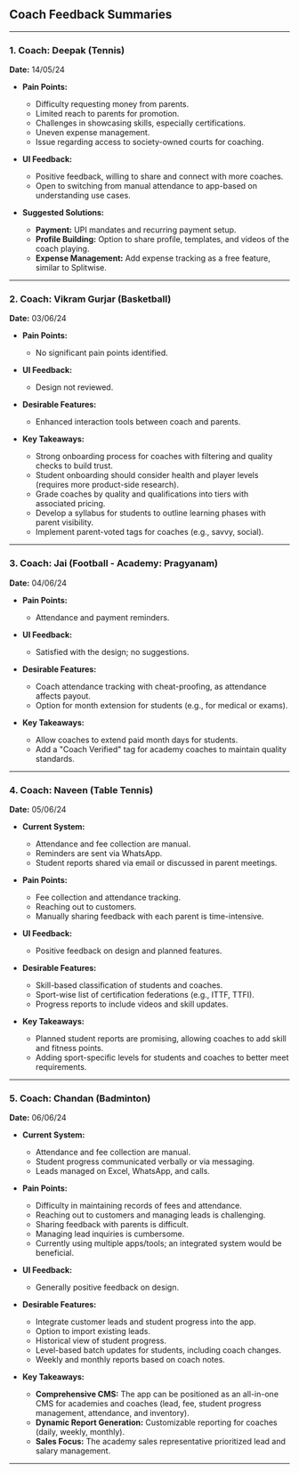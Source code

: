 ## Coach Feedback Summaries

---

### 1. Coach: Deepak (Tennis)
**Date:** 14/05/24  

- **Pain Points:**
    - Difficulty requesting money from parents.
    - Limited reach to parents for promotion.
    - Challenges in showcasing skills, especially certifications.
    - Uneven expense management.
    - Issue regarding access to society-owned courts for coaching.

- **UI Feedback:**
    - Positive feedback, willing to share and connect with more coaches.
    - Open to switching from manual attendance to app-based on understanding use cases.

- **Suggested Solutions:**
    - **Payment:** UPI mandates and recurring payment setup.
    - **Profile Building:** Option to share profile, templates, and videos of the coach playing.
    - **Expense Management:** Add expense tracking as a free feature, similar to Splitwise.

---

### 2. Coach: Vikram Gurjar (Basketball)
**Date:** 03/06/24  

- **Pain Points:**  
    - No significant pain points identified.

- **UI Feedback:**
    - Design not reviewed.

- **Desirable Features:**
    - Enhanced interaction tools between coach and parents.

- **Key Takeaways:**
    - Strong onboarding process for coaches with filtering and quality checks to build trust.
    - Student onboarding should consider health and player levels (requires more product-side research).
    - Grade coaches by quality and qualifications into tiers with associated pricing.
    - Develop a syllabus for students to outline learning phases with parent visibility.
    - Implement parent-voted tags for coaches (e.g., savvy, social).

---

### 3. Coach: Jai (Football - Academy: Pragyanam)
**Date:** 04/06/24  

- **Pain Points:**
    - Attendance and payment reminders.

- **UI Feedback:**
    - Satisfied with the design; no suggestions.

- **Desirable Features:**
    - Coach attendance tracking with cheat-proofing, as attendance affects payout.
    - Option for month extension for students (e.g., for medical or exams).

- **Key Takeaways:**
    - Allow coaches to extend paid month days for students.
    - Add a "Coach Verified" tag for academy coaches to maintain quality standards.

---

### 4. Coach: Naveen (Table Tennis)
**Date:** 05/06/24  

- **Current System:**
    - Attendance and fee collection are manual.
    - Reminders are sent via WhatsApp.
    - Student reports shared via email or discussed in parent meetings.

- **Pain Points:**
    - Fee collection and attendance tracking.
    - Reaching out to customers.
    - Manually sharing feedback with each parent is time-intensive.

- **UI Feedback:**
    - Positive feedback on design and planned features.

- **Desirable Features:**
    - Skill-based classification of students and coaches.
    - Sport-wise list of certification federations (e.g., ITTF, TTFI).
    - Progress reports to include videos and skill updates.

- **Key Takeaways:**
    - Planned student reports are promising, allowing coaches to add skill and fitness points.
    - Adding sport-specific levels for students and coaches to better meet requirements.

---

### 5. Coach: Chandan (Badminton)
**Date:** 06/06/24  

- **Current System:**
    - Attendance and fee collection are manual.
    - Student progress communicated verbally or via messaging.
    - Leads managed on Excel, WhatsApp, and calls.

- **Pain Points:**
    - Difficulty in maintaining records of fees and attendance.
    - Reaching out to customers and managing leads is challenging.
    - Sharing feedback with parents is difficult.
    - Managing lead inquiries is cumbersome.
    - Currently using multiple apps/tools; an integrated system would be beneficial.

- **UI Feedback:**
    - Generally positive feedback on design.

- **Desirable Features:**
    - Integrate customer leads and student progress into the app.
    - Option to import existing leads.
    - Historical view of student progress.
    - Level-based batch updates for students, including coach changes.
    - Weekly and monthly reports based on coach notes.

- **Key Takeaways:**
    - **Comprehensive CMS:** The app can be positioned as an all-in-one CMS for academies and coaches (lead, fee, student progress management, attendance, and inventory).
    - **Dynamic Report Generation:** Customizable reporting for coaches (daily, weekly, monthly).
    - **Sales Focus:** The academy sales representative prioritized lead and salary management.

---
